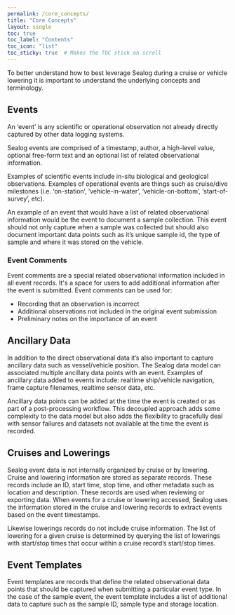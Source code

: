 ```yaml
---
permalink: /core_concepts/
title: "Core Concepts"
layout: single
toc: true
toc_label: "Contents"
toc_icon: "list"
toc_sticky: true  # Makes the TOC stick on scroll
---
```


To better understand how to best leverage Sealog during a cruise or vehicle lowering it is important to understand the underlying concepts and terminology.

## Events
An ‘event’ is any scientific or operational observation not already directly captured by other data logging systems. 

Sealog events are comprised of a timestamp, author, a high-level value, optional free-form text and an optional list of related observational information.

Examples of scientific events include in-situ biological and geological observations.  Examples of operational events are things such as cruise/dive milestones (i.e. ‘on-station’, ‘vehicle-in-water’, ‘vehicle-on-bottom’, ‘start-of-survey’, etc).

An example of an event that would have a list of related observational information would be the event to document a sample collection.  This event should not only capture when a sample was collected but should also document important data points such as it’s unique sample id, the type of sample and where it was stored on the vehicle.

### Event Comments
Event comments are a special related observational information included in all event records. It's a space for users to add additional information after the event is submitted.  Event comments can be used for:
- Recording that an observation is incorrect
- Additional observations not included in the original event submission
- Preliminary notes on the importance of an event

## Ancillary Data
In addition to the direct observational data it’s also important to capture ancillary data such as vessel/vehicle position. The Sealog data model can associated multiple ancillary data points with an event. Examples of ancillary data added to events include: realtime ship/vehicle navigation, frame capture filenames, realtime sensor data, etc.

Ancillary data points can be added at the time the event is created or as part of a post-processing workflow.  This decoupled approach adds some complexity to the data model but also adds the flexibility to gracefully deal with sensor failures and datasets not available at the time the event is recorded.

## Cruises and Lowerings
Sealog event data is not internally organized by cruise or by lowering.  Cruise and lowering information are stored as separate records.  These records include an ID, start time, stop time, and other metadata such as location and description.  These records are used when reviewing or exporting data.  When events for a cruise or lowering accessed, Sealog uses the information stored in the cruise and lowering records to extract events based on the event timestamps.

Likewise lowerings records do not include cruise information. The list of lowering for a given cruise is determined by querying the list of lowerings with start/stop times that occur within a cruise record’s start/stop times.

## Event Templates
Event templates are records that define the related observational data points that should be captured when submitting a particular event type.  In the case of the sample event, the event template includes a list of additional data to capture such as the sample ID, sample type and storage location.
